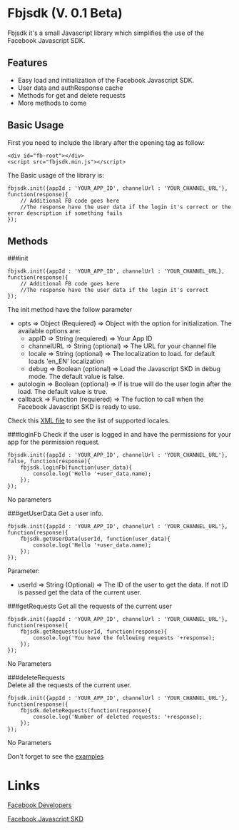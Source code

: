 Fbjsdk (V. 0.1 Beta)
==========================

Fbjsdk it's a small Javascript library which simplifies the use of the Facebook Javascript SDK.

Features
-----

* Easy load and initialization of the Facebook Javascript SDK.
* User data and authResponse cache
* Methods for get and delete requests
* More methods to come

Basic Usage
-----

First you need to include the library after the opening <body> tag as follow:
  
	<div id="fb-root"></div>
	<script src="fbjsdk.min.js"></script>	

The Basic usage of the library is:

	fbjsdk.init({appId : 'YOUR_APP_ID', channelUrl : 'YOUR_CHANNEL_URL'}, function(response){
		// Additional FB code goes here
		//The response have the user data if the login it's correct or the error description if something fails
	}); 

Methods
-----

###init
	
	fbjsdk.init({appId : 'YOUR_APP_ID', channelUrl : 'YOUR_CHANNEL_URL}, function(response){
		// Additional FB code goes here
		//The response have the user data if the login it's correct
	});	

The init method have the follow parameter

* opts => Object (Requiered) => Object with the option for initialization. The available options are:
	* appID => String (requiered) => Your App ID
	* channelURL => String (optional) => The URL for your channel file
	* locale => String (optional) => The localization to load. for default loads 'en_EN' localization
	* debug => Boolean (optional) => Load the Javascript SKD in debug mode. The default value is false.
* autologin	=> Boolean (optional) => If is true will do the user login after the load. The default value is true.
* callback	=>	Function (requiered) => The fuction to call when the Facebook Javascript SKD is ready to use.

Check this [XML file](https://www.facebook.com/translations/FacebookLocales.xml) to see the list of supported locales.
	
###loginFb
Check if the user is logged in and have the permissions for your app for the permission request.

	fbjsdk.init({appId : 'YOUR_APP_ID', channelUrl : 'YOUR_CHANNEL_URL'}, false, function(response){
		fbjsdk.loginFb(function(user_data){
			console.log('Hello '+user_data.name);			
		});
	});
No parameters
	
###getUserData
Get a user info.	

	fbjsdk.init({appId : 'YOUR_APP_ID', channelUrl : 'YOUR_CHANNEL_URL'}, function(response){
		fbjsdk.getUserData(userId, function(user_data){
			console.log('Hello '+user_data.name);			
		});
	});

Parameter:

* userId => String (Optional) => The ID of the user to get the data. If not ID is passed get the data of the current user.

###getRequests
Get all the requests of the current user
	
	fbjsdk.init({appId : 'YOUR_APP_ID', channelUrl : 'YOUR_CHANNEL_URL'}, function(response){
		fbjsdk.getRequests(userId, function(response){
			console.log('You have the following requests '+response);
		});
	});
  
No Parameters
	
	
###deleteRequests	
Delete all the requests of the current user.

	fbjsdk.init({appId : 'YOUR_APP_ID', channelUrl : 'YOUR_CHANNEL_URL'}, function(response){
		fbjsdk.deleteRequests(function(response){
			console.log('Number of deleted requests: '+response);
		});
	});
  
No Parameters

Don't forget to see the [examples][1]

Links
===============
[Facebook Developers](http://developers.facebook.com/)

[Facebook Javascript SKD](http://developers.facebook.com/docs/reference/javascript/)

[1]: https://github.com/otorcatf/fbjsdk/tree/master/examples